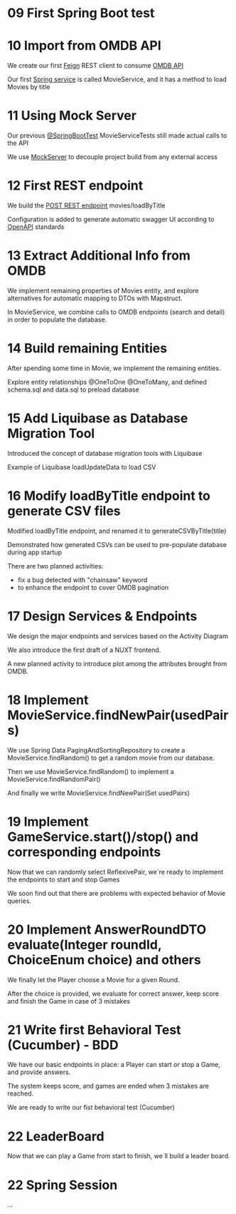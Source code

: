 
# 09 First Spring Boot test



# 10 Import from OMDB API

We create our first [Feign](https://docs.spring.io/spring-cloud-openfeign/docs/current/reference/html/) REST client to consume [OMDB API](https://www.omdbapi.com/)

Our first [Spring service](https://docs.spring.io/spring-framework/docs/current/javadoc-api/org/springframework/stereotype/Service.html) is called MovieService, and it has a method to load Movies by title

# 11 Using Mock Server

Our previous [@SpringBootTest](https://docs.spring.io/spring-boot/docs/current/api/org/springframework/boot/test/context/SpringBootTest.html) MovieServiceTests still made actual calls to the API

We use [MockServer](https://www.mock-server.com/mock_server/running_mock_server.html) to decouple project build from any external access

# 12 First REST endpoint

We build the [POST REST endpoint](https://www.baeldung.com/rest-http-put-vs-post) movies/loadByTitle

Configuration is added to generate automatic swagger UI according to [OpenAPI](https://spec.openapis.org/oas/v3.1.0) standards

# 13 Extract Additional Info from OMDB

We implement remaining properties of Movies entity, and explore alternatives for automatic mapping to DTOs with Mapstruct.

In MovieService, we combine calls to OMDB endpoints (search and detail) in order to populate the database.

# 14 Build remaining Entities

After spending some time in Movie, we implement the remaining entities.

Explore entity relationships @OneToOne @OneToMany, and defined schema.sql and data.sql to preload database

# 15 Add Liquibase as Database Migration Tool

Introduced the concept of database migration tools with Liquibase

Example of Liquibase loadUpdateData to load CSV

# 16 Modify loadByTitle endpoint to generate CSV files

Modified loadByTitle endpoint, and renamed it to generateCSVByTitle(title)

Demonstrated how generated CSVs can be used to pre-populate database during app startup

There are two planned activities:
- fix a bug detected with "chainsaw" keyword
- to enhance the endpoint to cover OMDB pagination

# 17 Design Services & Endpoints

We design the major endpoints and services based on the Activity Diagram

We also introduce the first draft of a NUXT frontend.

A new planned activity to introduce plot among the attributes brought from OMDB.

# 18 Implement MovieService.findNewPair(usedPairs)

We use Spring Data PagingAndSortingRepository to create a MovieService.findRandom() to get a random movie from our database.

Then we use MovieService.findRandom() to implement a MovieService.findRandomPair()

And finally we write MovieService.findNewPair(Set<ReflexivePair> usedPairs)

# 19 Implement GameService.start()/stop() and corresponding endpoints

Now that we can randomly select ReflexivePair<Movie>, we´re ready to implement the endpoints to start and stop Games

We soon find out that there are problems with expected behavior of Movie queries.

# 20 Implement AnswerRoundDTO evaluate(Integer roundId, ChoiceEnum choice) and others

We finally let the Player choose a Movie for a given Round.

After the choice is provided, we evaluate for correct answer, keep score and finish the Game in case of 3 mistakes


# 21 Write first Behavioral Test (Cucumber) - BDD

We have our basic endpoints in place: a Player can start or stop a Game, and provide answers.

The system keeps score, and games are ended when 3 mistakes are reached.

We are ready to write our fist behavioral test (Cucumber)


# 22 LeaderBoard

Now that we can play a Game from start to finish, we´ll build a leader board.

# 22 Spring Session

...


